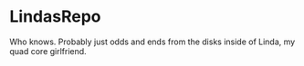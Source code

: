 # LindasRepo
Who knows. Probably just odds and ends from the disks inside of Linda, my quad core girlfriend. 

